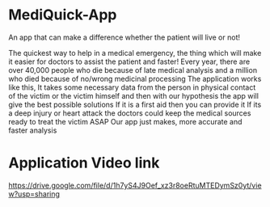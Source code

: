 # MediQuick-App
An app that can make a difference whether the patient will live or not!

The quickest way to help in a medical emergency, the thing which will make it easier for doctors to assist the patient and faster!
Every year, there are over 40,000 people who die because of late medical analysis and a million who died because of no/wrong medicinal processing
The application works like this,
It takes some necessary data from the person in physical contact of the victim or the victim himself and then with our hypothesis the app will give the best possible solutions 
If it is a first aid then you can provide it 
If its a deep injury or heart attack the doctors could keep the medical sources ready to treat the victim ASAP 
Our app just makes, more accurate and faster analysis

# Application Video link
https://drive.google.com/file/d/1h7yS4J9Oef_xz3r8oeRtuMTEDymSz0yt/view?usp=sharing

